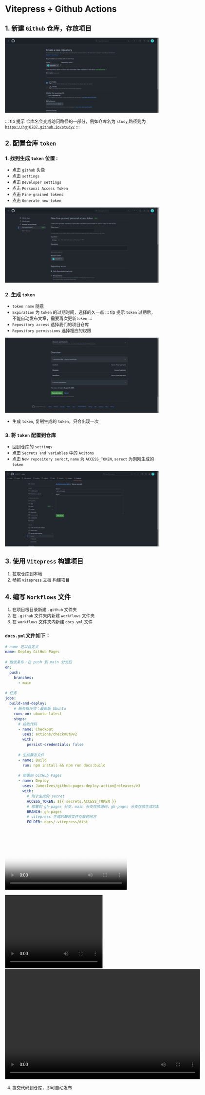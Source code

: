 # Vitepress + Github Actions

## 1. 新建 `Github` 仓库，存放项目

![img](/images/工具/1-new-repository.png)

::: tip 提示
仓库名会变成访问路径的一部分，例如仓库名为 `study`,路径则为 [`https://hgj0707.github.io/study/`](https://hgj0707.github.io/study/)
:::

## 2. 配置仓库 `token`

### 1. 找到生成 `token` 位置 :

- 点击 `github` 头像
- 点击 `settings`
- 点击 `Developer settings`
- 点击 `Personal Access Token`
- 点击 `Fine-grained tokens`
- 点击 `Generate new token`

![img](/images/工具/2-generate-new-token.png)

### 2. 生成 `token`

- `token name` 随意
- `Expiration` 为 `token` 的过期时间，选择的久一点
  ::: tip 提示
  `token` 过期后，不能自动发布文章，需要再次更新`token`
  :::
- `Repository access` 选择我们的项目仓库
- `Repository permissions` 选择相应的权限

![img](/images/工具/3-select-repository-permission.png)

- 生成 `token`, 复制生成的 `token`，只会出现一次

### 3. 将 `token` 配置到仓库

- 回到仓库的 `settings`
- 点击 `Secrets and variables` 中的 `Acitons`
- 点击 `New repository serect`, `name` 为 `ACCESS_TOKEN`, `serect` 为刚刚生成的 `token`

![img](/images/工具/4-set-token.png)

## 3. 使用 `Vitepress` 构建项目

1. 拉取仓库到本地
2. 参照 [`vitepress` 文档](https://vitepress.dev/) 构建项目

## 4. 编写 `Workflows` 文件

1. 在项目根目录新建 `.github` 文件夹
2. 在 `.github` 文件夹内新建 `workflows` 文件夹
3. 在 `workflows` 文件夹内新建 `docs.yml` 文件

### `docs.yml`文件如下：

```yml
# name 可以自定义
name: Deploy GitHub Pages

# 触发条件：在 push 到 main 分支后
on:
  push:
    branches:
      - main

# 任务
jobs:
  build-and-deploy:
    # 服务器环境：最新版 Ubuntu
    runs-on: ubuntu-latest
    steps:
      # 拉取代码
      - name: Checkout
        uses: actions/checkout@v2
        with:
          persist-credentials: false

      # 生成静态文件
      - name: Build
        run: npm install && npm run docs:build

      # 部署到 GitHub Pages
      - name: Deploy
        uses: JamesIves/github-pages-deploy-action@releases/v3
        with:
          # 刚才生成的 secret
          ACCESS_TOKEN: ${{ secrets.ACCESS_TOKEN }}
          # 部署到 gh-pages 分支，main 分支存放源码，gh-pages 分支存放生成的静态文件
          BRANCH: gh-pages
          # vitepress 生成的静态文件存放的地方
          FOLDER: docs/.vitepress/dist
```

<video controls="" width="400" src="https://common.xxpie.com/cdn/web/pick-script-video.mp4" poster="https://common.xxpie.com/cdn/web/pick-script-cover.png" data-v-3469eb66=""></video>

<video width="320" height="240" controls> 
  <source src="https://www.runoob.com/try/demo_source/movie.mp4" type="video/mp4"> 
</video>

<video width="640" height="360" controls>
  <source src="https://common.xxpie.com/cdn/web/pick-script-video.mp4" type="video/mp4">
  Your browser does not support the video tag.
</video>

4. 提交代码到仓库，即可自动发布
